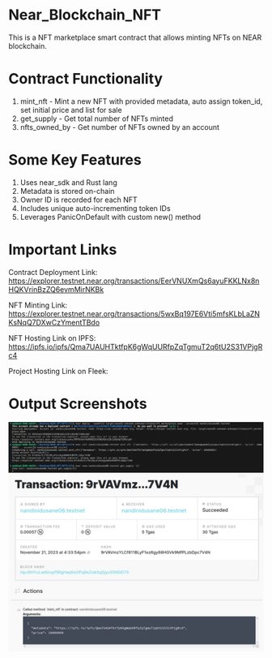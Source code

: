 # Near_Blockchain_NFT
This is a NFT marketplace smart contract that allows minting NFTs on NEAR blockchain.

# Contract Functionality
1) mint_nft - Mint a new NFT with provided metadata, auto assign token_id, set initial price and list for sale
2) get_supply - Get total number of NFTs minted
3) nfts_owned_by - Get number of NFTs owned by an account

# Some Key Features
1) Uses near_sdk and Rust lang
2) Metadata is stored on-chain
3) Owner ID is recorded for each NFT
4) Includes unique auto-incrementing token IDs
5) Leverages PanicOnDefault with custom new() method

# Important Links
Contract Deployment Link: https://explorer.testnet.near.org/transactions/EerVNUXmQs6ayuFKKLNx8nHQKVrinBzZQ6evmMirNKBk

NFT Minting Link: https://explorer.testnet.near.org/transactions/5wxBq197E6Vti5mfsKLbLaZNKsNqQ7DXwCzYmentTBdo

NFT Hosting Link on IPFS: https://ipfs.io/ipfs/Qma7UAUHTktfpK6gWqUURfpZqTgmuT2q6tU2S31VPjgRc4

Project Hosting Link on Fleek: 

# Output Screenshots
![My Image](images/1.png)
![My Image](images/2.png)
